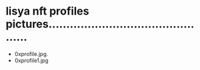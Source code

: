 # lisya nft profiles pictures...............................................
- 0xprofile.jpg.
- 0xprofile1.jpg
